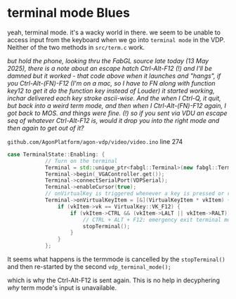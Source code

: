 # terminal mode Blues

yeah, terminal mode. it's a wacky world in there.
we seem to be unable to access input from the keyboard when we go into `terminal mode` in the VDP.
Neither of the two methods in `src/term.c` work.

_but hold the phone, looking thru the FabGL source late today (13 May 2025), there is a note about an escape hatch Ctrl-Alt-F12 (!) and I'll be damned but it worked - that code above when it launches and "hangs", if you Ctrl-Alt-(FN)-F12 (I'm on a mac, so I have to FN along with function key12 to get it do the function key instead of Louder) it started working, inchar delivered each key stroke ascii-wise. And the when I Ctrl-Q, it quit, but back into a weird term mode, and then when I Ctrl-Alt-(FN)-F12 again, I got back to MOS. and things were fine. (!)  so if you sent via VDU an escape seq of whatever Ctrl-Alt-F12 is, would it drop you into the right mode and then again to get out of it?_

`github.com/AgonPlatform/agon-vdp/video/video.ino` line 274

```C++
case TerminalState::Enabling: {
			// Turn on the terminal
			Terminal = std::unique_ptr<fabgl::Terminal>(new fabgl::Terminal());
			Terminal->begin(_VGAController.get());
			Terminal->connectSerialPort(VDPSerial);
			Terminal->enableCursor(true);
			// onVirtualKey is triggered whenever a key is pressed or released
			Terminal->onVirtualKeyItem = [&](VirtualKeyItem * vkItem) {
				if (vkItem->vk == VirtualKey::VK_F12) {
					if (vkItem->CTRL && (vkItem->LALT || vkItem->RALT)) {
						// CTRL + ALT + F12: emergency exit terminal mode
						stopTerminal();
					}
				}
			};
```

It seems what happens is the termmode is cancelled by the `stopTerminal()` and then re-started by the second `vdp_terminal_mode();`

which is why the Ctrl-Alt-F12 is sent again. This is no help in decyphering _why_ term mode's input is unavailable.
